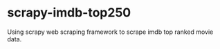 scrapy-imdb-top250
==================

Using scrapy web scraping framework to scrape imdb top ranked movie data.
